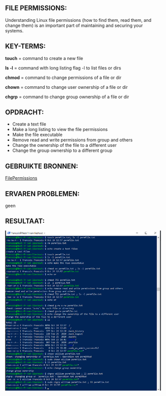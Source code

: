 ## FILE PERMISSIONS:

Understanding Linux file permissions (how to find them, read them, and change them) is an important part of maintaining and securing your systems.

## KEY-TERMS:

**touch** = command to create a new file

**ls -l** = command with long listing flag -l to list files or dirs

**chmod** = command to change permissions of a file or dir

**chown** = command to change user ownership of a file or dir

**chgrp** = command to change group ownership of a file or dir

## OPDRACHT:

* Create a text file
* Make a long listing to view the file permissions
* Make the file executable
* Remove read and write permissions from group and others
* Change the ownership of the file to a different user
* Change the group ownership to a different group

## GEBRUIKTE BRONNEN:

[FilePermissions](https://www.redhat.com/sysadmin/linux-file-permissions-explained)

## ERVAREN PROBLEMEN:

geen

## RESULTAAT:
![ScrSht](../00_includes/Linux/linux5.0.png)